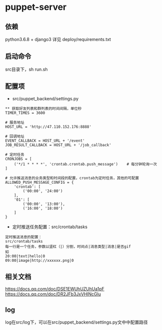# puppet-server

## 依赖
python3.6.8 + django3 详见 deploy/requirements.txt

## 启动命令
src目录下，sh run.sh

## 配置项

* src/puppet_backend/settings.py

```
** 获取好友列表和群列表的时间间隔，单位秒
TIMER_TIMES = 3600

# 服务地址
HOST_URL = 'http://47.110.152.176:8888'

# 回调地址
EVENT_CALLBACK = HOST_URL + '/event'
JOB_RESULT_CALLBACK = HOST_URL + '/job_callback'

# 定时任务
CRONJOBS = [
    ('*/1 * * * *', 'crontab.crontab.push_message')    # 每分钟轮询一次
]

# 允许推送消息的业务类型和时间段的配置，crontab为定时任务，其他的可配置
ALLOWED_PUSH_MESSAGE_CONFIG = {
    'crontab': [
        ('00:00', '24:00')
    ],
    '01': [
        ('00:00', '13:00'),
        ('16:00', '18:00')
    ]
}
```

* 定时推送任务配置：src/crontab/tasks

```
定时推送消息的配置：
src/crontab/tasks
每一行是一个任务，参数以竖杠（|）分割，时间点|消息类型|消息|是否gif
如
20:00|text|hello|0
09:00|image|http://xxxxxx.png|0

```

## 相关文档
https://docs.qq.com/doc/DSE1EWUhUZUhUa1pF
https://docs.qq.com/doc/DR2JFb3JxVHlNcGlu

## log
log在src/log下，可以在src/puppet_backend/settings.py文中中配置路径
